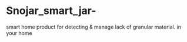 # Snojar_smart_jar-
smart home product for detecting &amp; manage lack of granular material. in your home
